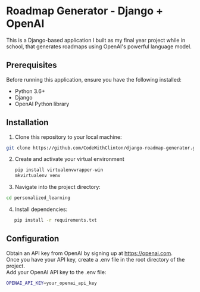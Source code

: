 # Roadmap Generator - Django + OpenAI

This is a Django-based application I built as my final year project while in school, that generates roadmaps using OpenAI's powerful language model.

## Prerequisites

Before running this application, ensure you have the following installed:

- Python 3.6+
- Django
- OpenAI Python library

## Installation

1. Clone this repository to your local machine:

```bash
git clone https://github.com/CodeWithClinton/django-roadmap-generator.git
```

2. Create and activate your virtual environment
   ```bash
   pip install virtualenvwrapper-win
   mkvirtualenv venv
   ```
   
3. Navigate into the project directory:
```bash
cd personalized_learning
```

4. Install dependencies:
```bash
   pip install -r requirements.txt
```

## Configuration
Obtain an API key from OpenAI by signing up at https://openai.com. <br>
Once you have your API key, create a .env file in the root directory of the project. <br>
Add your OpenAI API key to the .env file:
```bash
OPENAI_API_KEY=your_openai_api_key
```
   


